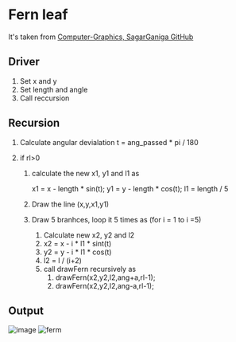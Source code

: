 # Fern leaf

It's taken from [Computer-Graphics, SagarGaniga GitHub](https://github.com/SagarGaniga/computer-graphics)
## Driver
1.	Set x and y
2. 	Set length and angle
3. 	Call reccursion

## Recursion
1.	Calculate angular devialation t = ang_passed * pi / 180

2. 	if rl>0

	1.	calculate the new x1, y1 and l1 as

		x1 = x - length * sin(t);
		y1 = y - length * cos(t);
		l1 = length / 5
	
	2. 	Draw the line (x,y,x1,y1)
	
	3. Draw 5 branhces, loop it 5 times as (for i = 1 to i =5)
		1.	Calculate new x2, y2 and l2
		2.	x2 = x - i * l1 * sint(t)
		3. 	y2 = y - i * l1 * cos(t)
		4. 	l2 = l / (i+2)
		5. 	call drawFern recursively as
			1.	drawFern(x2,y2,l2,ang+a,rl-1);
			2. 	drawFern(x2,y2,l2,ang-a,rl-1);
	
## Output

![image](https://user-images.githubusercontent.com/46064269/235468549-121cd07c-8984-469c-9f5d-cb4f0e133a4e.png)
![ferm](https://user-images.githubusercontent.com/46064269/235468598-4d728483-071a-480c-884c-5da9ac146129.gif)
